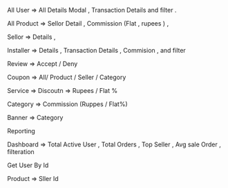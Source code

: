 All User =>   All Details Modal , Transaction Details and filter .

All Product => Sellor Detail , Commission (Flat  , rupees ) , 

Sellor => Details , 

Installer => Details , Transaction Details , Commision , and filter 

Review => Accept / Deny  
 
Coupon => All/ Product / Seller / Category 

Service => Discoutn => Rupees / Flat %



Category => Commission (Ruppes / Flat%)

Banner => Category


Reporting


<!--  -->
Dashboard => Total Active User , Total Orders , Top Seller , Avg sale Order , filteration


Get User By Id


Product => Sller Id     